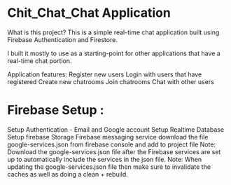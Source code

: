 # Chit_Chat_Chat Application
What is this project?
This is a simple real-time chat application built using Firebase Authentication and Firestore.

I built it mostly to use as a starting-point for other applications that have a real-time chat portion.

Application features:
Register new users
Login with users that have registered
Create new chatrooms
Join chatrooms
Chat with other users

# Firebase Setup :
Setup Authentication - Email and Google account
Setup Realtime Database
Setup firebase Storage
Firebase messaging service
download the file google-services.json from firebase console and add to project file
Note: Download the google-services.json file after the Firebase services are set up to automatically include the services in the json file.
Note: When updating the google-services.json file then make sure to invalidate the caches as well as doing a clean + rebuild.
